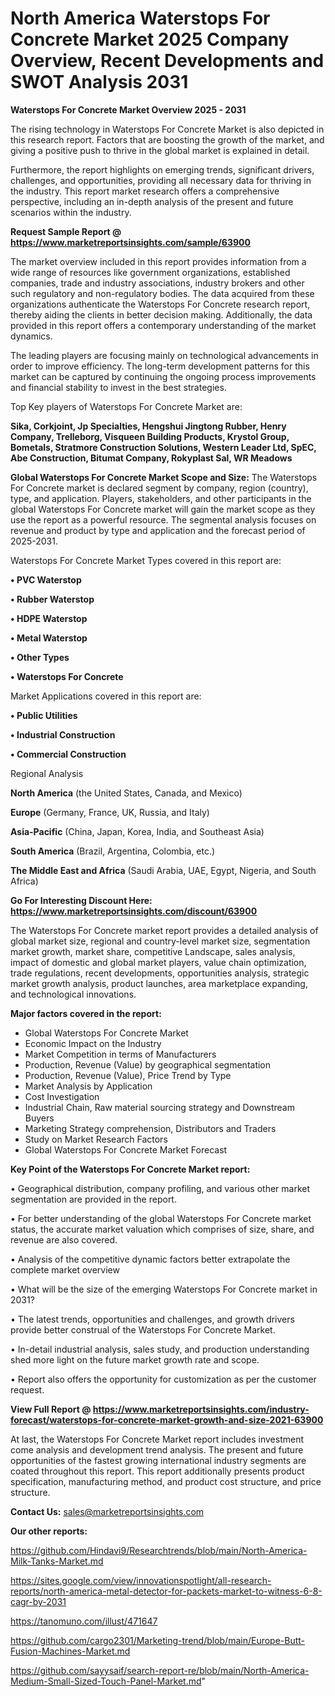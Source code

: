 # North America Waterstops For Concrete Market 2025 Company Overview, Recent Developments and SWOT Analysis 2031

<Strong> Waterstops For Concrete Market Overview 2025 - 2031</strong>

The rising technology in Waterstops For Concrete Market is also depicted in this research report. Factors that are boosting the growth of the market, and giving a positive push to thrive in the global market is explained in detail.

Furthermore, the report highlights on emerging trends, significant drivers, challenges, and opportunities, providing all necessary data for thriving in the industry. This report market research offers a comprehensive perspective, including an in-depth analysis of the present and future scenarios within the industry.

<strong>Request Sample Report @ <a href=https://www.marketreportsinsights.com/sample/63900>https://www.marketreportsinsights.com/sample/63900</a></strong>

The market overview included in this report provides information from a wide range of resources like government organizations, established companies, trade and industry associations, industry brokers and other such regulatory and non-regulatory bodies. The data acquired from these organizations authenticate the Waterstops For Concrete research report, thereby aiding the clients in better decision making. Additionally, the data provided in this report offers a contemporary understanding of the market dynamics.

The leading players are focusing mainly on technological advancements in order to improve efficiency. The long-term development patterns for this market can be captured by continuing the ongoing process improvements and financial stability to invest in the best strategies.

Top Key players of Waterstops For Concrete Market are:

<strong>Sika, Corkjoint, Jp Specialties, Hengshui Jingtong Rubber, Henry Company, Trelleborg, Visqueen Building Products, Krystol Group, Bometals, Stratmore Construction Solutions, Western Leader Ltd, SpEC, Abe Construction, Bitumat Company, Rokyplast Sal, WR Meadows</strong>

<strong><b>Global Waterstops For Concrete Market Scope and Size:</b></strong>
The Waterstops For Concrete market is declared segment by company, region (country), type, and application. Players, stakeholders, and other participants in the global Waterstops For Concrete market will gain the market scope as they use the report as a powerful resource. The segmental analysis focuses on revenue and product by type and application and the forecast period of 2025-2031.

Waterstops For Concrete Market Types covered in this report are:

<strong>• PVC Waterstop

• Rubber Waterstop

• HDPE Waterstop

• Metal Waterstop

• Other Types

• Waterstops For Concrete</strong>

Market Applications covered in this report are:

<strong>• Public Utilities

• Industrial Construction

• Commercial Construction</strong> 

Regional Analysis

<strong>North America</strong> (the United States, Canada, and Mexico)

<strong>Europe</strong> (Germany, France, UK, Russia, and Italy)

<strong>Asia-Pacific</strong> (China, Japan, Korea, India, and Southeast Asia)

<strong>South America</strong> (Brazil, Argentina, Colombia, etc.)

<strong>The Middle East and Africa</strong> (Saudi Arabia, UAE, Egypt, Nigeria, and South Africa)

<strong>Go For Interesting Discount Here: <a href=https://www.marketreportsinsights.com/discount/63900>https://www.marketreportsinsights.com/discount/63900</a></strong>

The Waterstops For Concrete market report provides a detailed analysis of global market size, regional and country-level market size, segmentation market growth, market share, competitive Landscape, sales analysis, impact of domestic and global market players, value chain optimization, trade regulations, recent developments, opportunities analysis, strategic market growth analysis, product launches, area marketplace expanding, and technological innovations.

<strong><b>Major factors covered in the report:</b></strong>
<ul>
  <li>Global Waterstops For Concrete Market </li>
  <li>Economic Impact on the Industry</li>
  <li>Market Competition in terms of Manufacturers</li>
  <li>Production, Revenue (Value) by geographical segmentation</li>
  <li>Production, Revenue (Value), Price Trend by Type</li>
  <li>Market Analysis by Application</li>
  <li>Cost Investigation</li>
  <li>Industrial Chain, Raw material sourcing strategy and Downstream Buyers</li>
  <li>Marketing Strategy comprehension, Distributors and Traders</li>
  <li>Study on Market Research Factors</li>
  <li>Global Waterstops For Concrete Market Forecast</li>
</ul>

<strong><b>Key Point of the Waterstops For Concrete Market report:</b></strong>

• Geographical distribution, company profiling, and various other market segmentation are provided in the report.

• For better understanding of the global Waterstops For Concrete market status, the accurate market valuation which comprises of size, share, and revenue are also covered.

• Analysis of the competitive dynamic factors better extrapolate the complete market overview

• What will be the size of the emerging Waterstops For Concrete market in 2031?

• The latest trends, opportunities and challenges, and growth drivers provide better construal of the Waterstops For Concrete Market.

• In-detail industrial analysis, sales study, and production understanding shed more light on the future market growth rate and scope.

• Report also offers the opportunity for customization as per the customer request.

<strong><b>View Full Report @ <a href=https://www.marketreportsinsights.com/industry-forecast/waterstops-for-concrete-market-growth-and-size-2021-63900>https://www.marketreportsinsights.com/industry-forecast/waterstops-for-concrete-market-growth-and-size-2021-63900</a></b></strong>


At last, the Waterstops For Concrete Market report includes investment come analysis and development trend analysis. The present and future opportunities of the fastest growing international industry segments are coated throughout this report. This report additionally presents product specification, manufacturing method, and product cost structure, and price structure.

<strong>Contact Us:</strong>
sales@marketreportsinsights.com

<strong>Our other reports:</strong>

<a href=https://github.com/Hindavi9/Researchtrends/blob/main/North-America-Milk-Tanks-Market.md>https://github.com/Hindavi9/Researchtrends/blob/main/North-America-Milk-Tanks-Market.md</a>

<a href=https://sites.google.com/view/innovationspotlight/all-research-reports/north-america-metal-detector-for-packets-market-to-witness-6-8-cagr-by-2031>https://sites.google.com/view/innovationspotlight/all-research-reports/north-america-metal-detector-for-packets-market-to-witness-6-8-cagr-by-2031</a>

<a href=https://tanomuno.com/illust/471647>https://tanomuno.com/illust/471647</a>

<a href=https://github.com/cargo2301/Marketing-trend/blob/main/Europe-Butt-Fusion-Machines-Market.md>https://github.com/cargo2301/Marketing-trend/blob/main/Europe-Butt-Fusion-Machines-Market.md</a>

<a href=https://github.com/sayysaif/search-report-re/blob/main/North-America-Medium-Small-Sized-Touch-Panel-Market.md>https://github.com/sayysaif/search-report-re/blob/main/North-America-Medium-Small-Sized-Touch-Panel-Market.md</a>"
